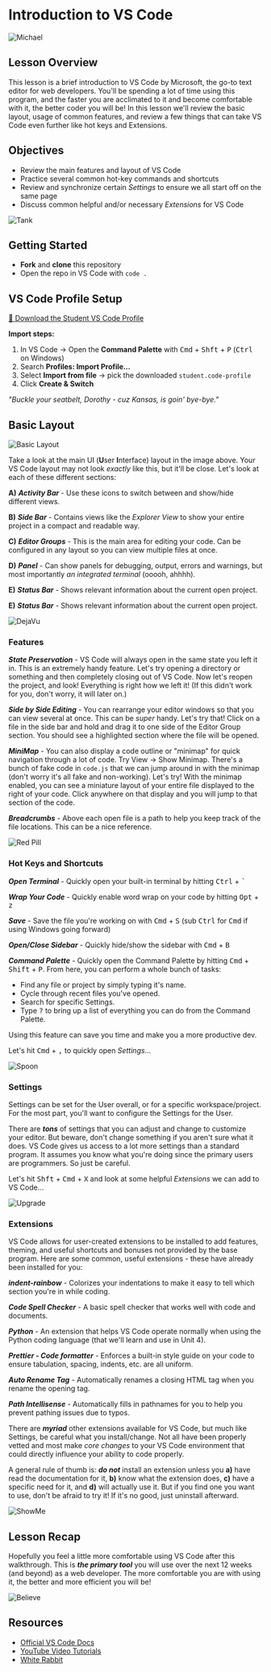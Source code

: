 # Introduction to VS Code

![Michael](./images/michael.png)


## Lesson Overview

This lesson is a brief introduction to VS Code by Microsoft, the go-to text editor for web developers.  You'll be spending a lot of time using this program, and the faster you are acclimated to it and become comfortable with it, the better coder you will be!  In this lesson we'll review the basic layout, usage of common features, and review a few things that can take VS Code even further like hot keys and Extensions.


## Objectives
  - Review the main features and layout of VS Code
  - Practice several common hot-key commands and shortcuts
  - Review and synchronize certain *Settings* to ensure we all start off on the same page
  - Discuss common helpful and/or necessary *Extensions* for VS Code

![Tank](./images/tank.gif)


## Getting Started
  - **Fork** and **clone** this repository
  - Open the repo in VS Code with `code .`


## VS Code Profile Setup

[💊 Download the Student VS Code Profile](https://github.com/SEB-Core/u1_lesson_VSCode/releases/download/profile/student.code-profile)

**Import steps:**  
1. In VS Code → Open the **Command Palette** with <kbd>Cmd</kbd> + <kbd>Shft</kbd> + <kbd>P</kbd> (<kbd>Ctrl</kbd> on Windows)
2. Search **Profiles: Import Profile…**
3. Select **Import from file** → pick the downloaded `student.code-profile`
4. Click **Create & Switch**


_"Buckle your seatbelt, Dorothy - cuz Kansas, is goin' bye-bye."_


## Basic Layout

![Basic Layout](./images/layout.png)

Take a look at the main UI (**U**ser **I**nterface) layout in the image above. Your VS Code layout may not look *exactly* like this, but it'll be close.  Let's look at each of these different sections:

  **A)** ***Activity Bar*** - Use these icons to switch between and show/hide different views.

  **B)** ***Side Bar*** - Contains views like the *Explorer View* to show your entire project in a compact and readable way.

  **C)** ***Editor Groups*** - This is the main area for editing your code. Can be configured in any layout so you can view multiple files at once.

  **D)** ***Panel*** - Can show panels for debugging, output, errors and warnings, but most importantly *an integrated terminal* (ooooh, ahhhh).

  **E)** ***Status Bar*** - Shows relevant information about the current open project.

  **E)** ***Status Bar*** - Shows relevant information about the current open project.

![DejaVu](./images/dejavu.gif)


### Features 

  ***State Preservation*** - VS Code will always open in the same state you left it in.  This is an extremely handy feature. Let's try opening a directory or something and then completely closing out of VS Code. Now let's reopen the project, and look! Everything is right how we left it! (If this didn't work for you, don't worry, it will later on.)

  ***Side by Side Editing*** - You can rearrange your editor windows so that you can view several at once. This can be *super* handy. Let's try that! Click on a file in the side bar and hold and drag it to one side of the Editor Group section. You should see a highlighted section where the file will be opened.

  ***MiniMap*** - You can also display a code outline or "minimap" for quick navigation through a lot of code. Try View -> Show Minimap. There's a bunch of fake code in ` code.js ` that we can jump around in with the minimap (don't worry it's all fake and non-working). Let's try! With the minimap enabled, you can see a miniature layout of your entire file displayed to the right of your code. Click anywhere on that display and you will jump to that section of the code.

  ***Breadcrumbs*** - Above each open file is a path to help you keep track of the file locations. This can be a nice reference.

![Red Pill](./images/pills.png)

  
### Hot Keys and Shortcuts

  ***Open Terminal*** - Quickly open your built-in terminal by hitting <kbd>Ctrl</kbd> + <kbd>`</kbd>
  
  ***Wrap Your Code*** - Quickly enable word wrap on your code by hitting <kbd>Opt</kbd> + <kbd>z</kbd>

  ***Save*** - Save the file you're working on with <kbd>Cmd</kbd> + <kbd>S</kbd> (sub <kbd>Ctrl</kbd> for <kbd>Cmd</kbd> if using Windows going forward)

  ***Open/Close Sidebar*** - Quickly hide/show the sidebar with <kbd>Cmd</kbd> + <kbd>B</kbd>

  ***Command Palette*** - Quickly open the Command Palette by hitting <kbd>Cmd</kbd> + <kbd>Shift</kbd> + <kbd>P</kbd>. From here, you can perform a whole bunch of tasks:
  - Find any file or project by simply typing it's name.
  - Cycle through recent files you've opened.
  - Search for specific Settings.
  - Type <kbd>?</kbd> to bring up a list of everything you can do from the Command Palette.

Using this feature can save you time and make you a more productive dev.

Let's hit <kbd>Cmd</kbd> + <kbd>,</kbd> to quickly open *Settings*...

![Spoon](./images/spoon.gif)


### Settings
Settings can be set for the User overall, or for a specific workspace/project.  For the most part, you'll want to configure the Settings for the User.

There are ***tons*** of settings that you can adjust and change to customize your editor. But beware, don't change something if you aren't sure what it does. VS Code gives us access to a lot more settings than a standard program. It assumes you know what you're doing since the primary users are programmers. So just be careful.

Let's hit <kbd>Shft</kbd> + <kbd>Cmd</kbd> + <kbd>X</kbd> and look at some helpful *Extensions* we can add to VS Code...

![Upgrade](./images/kung-fu.gif)


### Extensions

VS Code allows for user-created extensions to be installed to add features, theming, and useful shortcuts and bonuses not provided by the base program. Here are some common, useful extensions - these have already been installed for you:

  ***indent-rainbow*** - Colorizes your indentations to make it easy to tell which section you're in while coding.

  ***Code Spell Checker*** - A basic spell checker that works well with code and documents.

  ***Python*** - An extension that helps VS Code operate normally when using the Python coding language (that we'll learn and use in Unit 4).

  ***Prettier - Code formatter*** - Enforces a built-in style guide on your code to ensure tabulation, spacing, indents, etc. are all uniform.  

  ***Auto Rename Tag*** - Automatically renames a closing HTML tag when you rename the opening tag.

  ***Path Intellisense*** - Automatically fills in pathnames for you to help you prevent pathing issues due to typos.

There are ***myriad*** other extensions available for VS Code, but much like Settings, be careful what you install/change. Not all have been properly vetted and most make *core changes* to your VS Code environment that could directly influence your ability to code properly.

A general rule of thumb is: ***do not*** install an extension unless you **a)** have read the documentation for it, **b)** know what the extension does, **c)** have a specific need for it, and **d)** will actually use it.  But if you find one you want to use, don't be afraid to try it! If it's no good, just uninstall afterward.


![ShowMe](https://i.redd.it/78dk3c2okkzd1.gif)


## Lesson Recap

Hopefully you feel a little more comfortable using VS Code after this walkthrough.  This is ***the primary tool*** you will use over the next 12 weeks (and beyond) as a web developer.  The more comfortable you are with using it, the better and more efficient you will be!
  
![Believe](https://external-content.duckduckgo.com/iu/?u=https%3A%2F%2F66.media.tumblr.com%2F33180dc3803c4d95c8c83b3727db4727%2Ftumblr_ozhuufZkjW1tu7563o1_500.gif&f=1&nofb=1)

  
## Resources
 - [Official VS Code Docs](https://code.visualstudio.com/docs)
 - [YouTube Video Tutorials](https://www.youtube.com/watch?v=4q1tD39Mk_A&list=PLLnpHn493BHHkdpK8E37x_d5cOZBr4GlL&ab_channel=LevelUpTuts)
 - [White Rabbit](https://youtu.be/Vy7RaQUmOzE)

